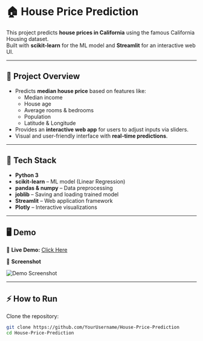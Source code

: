 # 🏠 House Price Prediction  

This project predicts **house prices in California** using the famous California Housing dataset.  
Built with **scikit-learn** for the ML model and **Streamlit** for an interactive web UI.  

---

## 📖 Project Overview  

- Predicts **median house price** based on features like:
  - Median income
  - House age
  - Average rooms & bedrooms
  - Population
  - Latitude & Longitude  
- Provides an **interactive web app** for users to adjust inputs via sliders.  
- Visual and user-friendly interface with **real-time predictions**.  

---

## 🚀 Tech Stack  

- **Python 3**  
- **scikit-learn** – ML model (Linear Regression)  
- **pandas & numpy** – Data preprocessing  
- **joblib** – Saving and loading trained model  
- **Streamlit** – Web application framework  
- **Plotly** – Interactive visualizations  

---

## 🖥️ Demo  

🔗 **Live Demo:** [Click Here](https://housepricepredict-v1.streamlit.app/)  

📸 **Screenshot**  

![Demo Screenshot](demo.png)  

---

## ⚡ How to Run  

Clone the repository:  

```bash
git clone https://github.com/YourUsername/House-Price-Prediction
cd House-Price-Prediction
